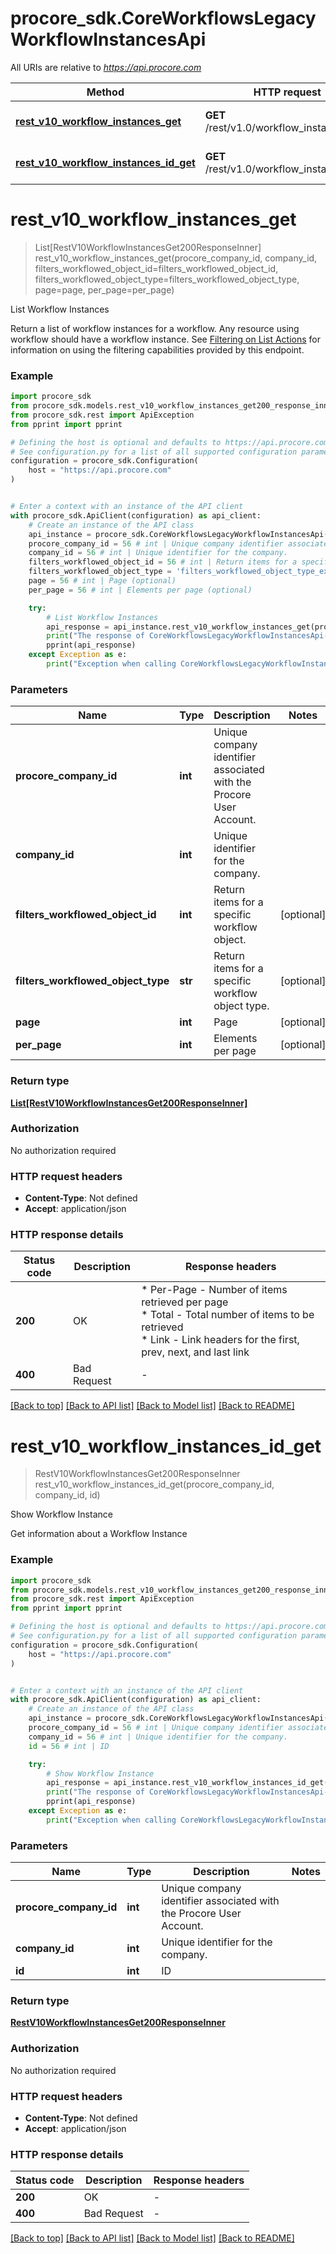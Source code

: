 # procore_sdk.CoreWorkflowsLegacyWorkflowInstancesApi

All URIs are relative to *https://api.procore.com*

Method | HTTP request | Description
------------- | ------------- | -------------
[**rest_v10_workflow_instances_get**](CoreWorkflowsLegacyWorkflowInstancesApi.md#rest_v10_workflow_instances_get) | **GET** /rest/v1.0/workflow_instances | List Workflow Instances
[**rest_v10_workflow_instances_id_get**](CoreWorkflowsLegacyWorkflowInstancesApi.md#rest_v10_workflow_instances_id_get) | **GET** /rest/v1.0/workflow_instances/{id} | Show Workflow Instance


# **rest_v10_workflow_instances_get**
> List[RestV10WorkflowInstancesGet200ResponseInner] rest_v10_workflow_instances_get(procore_company_id, company_id, filters_workflowed_object_id=filters_workflowed_object_id, filters_workflowed_object_type=filters_workflowed_object_type, page=page, per_page=per_page)

List Workflow Instances

Return a list of workflow instances for a workflow. Any resource using workflow should have a workflow instance.  See [Filtering on List Actions](https://developers.procore.com/documentation/filtering-on-list-actions) for information on using the filtering capabilities provided by this endpoint.

### Example


```python
import procore_sdk
from procore_sdk.models.rest_v10_workflow_instances_get200_response_inner import RestV10WorkflowInstancesGet200ResponseInner
from procore_sdk.rest import ApiException
from pprint import pprint

# Defining the host is optional and defaults to https://api.procore.com
# See configuration.py for a list of all supported configuration parameters.
configuration = procore_sdk.Configuration(
    host = "https://api.procore.com"
)


# Enter a context with an instance of the API client
with procore_sdk.ApiClient(configuration) as api_client:
    # Create an instance of the API class
    api_instance = procore_sdk.CoreWorkflowsLegacyWorkflowInstancesApi(api_client)
    procore_company_id = 56 # int | Unique company identifier associated with the Procore User Account.
    company_id = 56 # int | Unique identifier for the company.
    filters_workflowed_object_id = 56 # int | Return items for a specific workflow object. (optional)
    filters_workflowed_object_type = 'filters_workflowed_object_type_example' # str | Return items for a specific workflow object type. (optional)
    page = 56 # int | Page (optional)
    per_page = 56 # int | Elements per page (optional)

    try:
        # List Workflow Instances
        api_response = api_instance.rest_v10_workflow_instances_get(procore_company_id, company_id, filters_workflowed_object_id=filters_workflowed_object_id, filters_workflowed_object_type=filters_workflowed_object_type, page=page, per_page=per_page)
        print("The response of CoreWorkflowsLegacyWorkflowInstancesApi->rest_v10_workflow_instances_get:\n")
        pprint(api_response)
    except Exception as e:
        print("Exception when calling CoreWorkflowsLegacyWorkflowInstancesApi->rest_v10_workflow_instances_get: %s\n" % e)
```



### Parameters


Name | Type | Description  | Notes
------------- | ------------- | ------------- | -------------
 **procore_company_id** | **int**| Unique company identifier associated with the Procore User Account. | 
 **company_id** | **int**| Unique identifier for the company. | 
 **filters_workflowed_object_id** | **int**| Return items for a specific workflow object. | [optional] 
 **filters_workflowed_object_type** | **str**| Return items for a specific workflow object type. | [optional] 
 **page** | **int**| Page | [optional] 
 **per_page** | **int**| Elements per page | [optional] 

### Return type

[**List[RestV10WorkflowInstancesGet200ResponseInner]**](RestV10WorkflowInstancesGet200ResponseInner.md)

### Authorization

No authorization required

### HTTP request headers

 - **Content-Type**: Not defined
 - **Accept**: application/json

### HTTP response details

| Status code | Description | Response headers |
|-------------|-------------|------------------|
**200** | OK |  * Per-Page - Number of items retrieved per page <br>  * Total - Total number of items to be retrieved <br>  * Link - Link headers for the first, prev, next, and last link <br>  |
**400** | Bad Request |  -  |

[[Back to top]](#) [[Back to API list]](../README.md#documentation-for-api-endpoints) [[Back to Model list]](../README.md#documentation-for-models) [[Back to README]](../README.md)

# **rest_v10_workflow_instances_id_get**
> RestV10WorkflowInstancesGet200ResponseInner rest_v10_workflow_instances_id_get(procore_company_id, company_id, id)

Show Workflow Instance

Get information about a Workflow Instance

### Example


```python
import procore_sdk
from procore_sdk.models.rest_v10_workflow_instances_get200_response_inner import RestV10WorkflowInstancesGet200ResponseInner
from procore_sdk.rest import ApiException
from pprint import pprint

# Defining the host is optional and defaults to https://api.procore.com
# See configuration.py for a list of all supported configuration parameters.
configuration = procore_sdk.Configuration(
    host = "https://api.procore.com"
)


# Enter a context with an instance of the API client
with procore_sdk.ApiClient(configuration) as api_client:
    # Create an instance of the API class
    api_instance = procore_sdk.CoreWorkflowsLegacyWorkflowInstancesApi(api_client)
    procore_company_id = 56 # int | Unique company identifier associated with the Procore User Account.
    company_id = 56 # int | Unique identifier for the company.
    id = 56 # int | ID

    try:
        # Show Workflow Instance
        api_response = api_instance.rest_v10_workflow_instances_id_get(procore_company_id, company_id, id)
        print("The response of CoreWorkflowsLegacyWorkflowInstancesApi->rest_v10_workflow_instances_id_get:\n")
        pprint(api_response)
    except Exception as e:
        print("Exception when calling CoreWorkflowsLegacyWorkflowInstancesApi->rest_v10_workflow_instances_id_get: %s\n" % e)
```



### Parameters


Name | Type | Description  | Notes
------------- | ------------- | ------------- | -------------
 **procore_company_id** | **int**| Unique company identifier associated with the Procore User Account. | 
 **company_id** | **int**| Unique identifier for the company. | 
 **id** | **int**| ID | 

### Return type

[**RestV10WorkflowInstancesGet200ResponseInner**](RestV10WorkflowInstancesGet200ResponseInner.md)

### Authorization

No authorization required

### HTTP request headers

 - **Content-Type**: Not defined
 - **Accept**: application/json

### HTTP response details

| Status code | Description | Response headers |
|-------------|-------------|------------------|
**200** | OK |  -  |
**400** | Bad Request |  -  |

[[Back to top]](#) [[Back to API list]](../README.md#documentation-for-api-endpoints) [[Back to Model list]](../README.md#documentation-for-models) [[Back to README]](../README.md)


